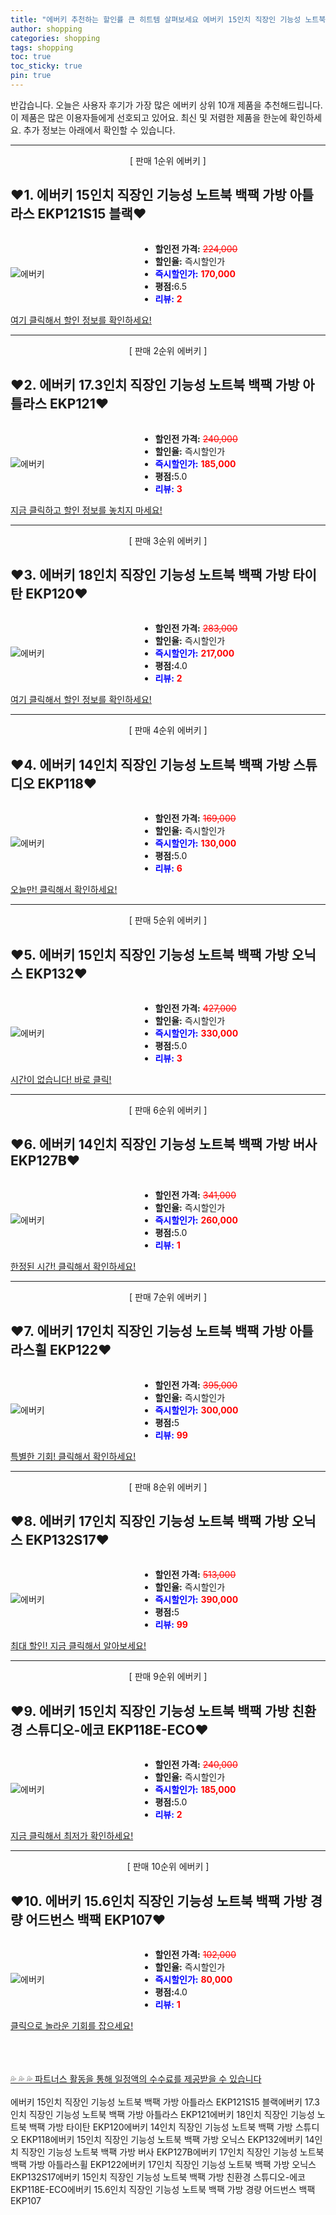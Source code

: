 ```yaml
---
title: "에버키 추천하는 할인률 큰 히트템 살펴보세요 에버키 15인치 직장인 기능성 노트북"
author: shopping
categories: shopping
tags: shopping
toc: true
toc_sticky: true
pin: true
---
```

반갑습니다. 오늘은 사용자 후기가 가장 많은 에버키 상위 10개 제품을 추천해드립니다. 이 제품은 많은 이용자들에게 선호되고 있어요. 최신 및 저렴한 제품을 한눈에 확인하세요. 추가 정보는 아래에서 확인할 수 있습니다.

---
<p class="toplist" style="margin: 0 auto; display: block; width: fit-content;">[ 판매 1순위 에버키 ]</p>

<h2><strong>❤️1. 에버키 15인치 직장인 기능성 노트북 백팩 가방 아틀라스 EKP121S15 블랙❤️</strong></h2>

<div style="display: flex; align-items: center;">
    <div style="flex: 0.4;">
        <img src="https://thumbnail6.coupangcdn.com/thumbnails/remote/230x230ex/image/vendor_inventory/2000/1b2c1d3d7117b2e5f49c06848137432c8c1d29ad0d0a9e54963a85fa8dfb.jpg" alt="에버키" style="max-width: 100%;">
    </div>
    <div style="flex: 0.6; margin-left: 10px;">
        <ul>
            <li><strong>할인전 가격:</strong> <del style="color: red;">224,000</del></li>
            <li><strong>할인율:</strong> 즉시할인가</li>
            <li><span style='color:blue'><strong>즉시할인가:</strong></span> <span style='color:red'><strong>170,000</strong></span></li>
            <li><strong>평점:</strong>6.5</li>
            <li><span style='color:blue'><strong>리뷰:</strong></span> <span style='color:red'><strong>2</strong></span></li>
        </ul>
    </div>
</div>
<div class="center">
    <a href="https://William4Davisa.github.io?lptag=AF9450613&subid=githubio&pageKey=6292885493&traceid=V0-153&itemId=12972892216&vendorItemId=88279349631" class="myButton">
        여기 클릭해서 할인 정보를 확인하세요!
    </a>
</div>


---
<p class="toplist" style="margin: 0 auto; display: block; width: fit-content;">[ 판매 2순위 에버키 ]</p>

<h2><strong>❤️2. 에버키 17.3인치 직장인 기능성 노트북 백팩 가방 아틀라스 EKP121❤️</strong></h2>

<div style="display: flex; align-items: center;">
    <div style="flex: 0.4;">
        <img src="https://thumbnail10.coupangcdn.com/thumbnails/remote/230x230ex/image/vendor_inventory/c787/b843a534fbf8d5a3a16bd6a2dc4f2cc88660f88b616cae666f7d8e53f3f1.jpg" alt="에버키" style="max-width: 100%;">
    </div>
    <div style="flex: 0.6; margin-left: 10px;">
        <ul>
            <li><strong>할인전 가격:</strong> <del style="color: red;">240,000</del></li>
            <li><strong>할인율:</strong> 즉시할인가</li>
            <li><span style='color:blue'><strong>즉시할인가:</strong></span> <span style='color:red'><strong>185,000</strong></span></li>
            <li><strong>평점:</strong>5.0</li>
            <li><span style='color:blue'><strong>리뷰:</strong></span> <span style='color:red'><strong>3</strong></span></li>
        </ul>
    </div>
</div>
<div class="center">
    <a href="https://William4Davisa.github.io?lptag=AF9450613&subid=githubio&pageKey=1349004043&traceid=V0-153&itemId=2376895767&vendorItemId=87369608215" class="myButton">
        지금 클릭하고 할인 정보를 놓치지 마세요!
    </a>
</div>


---
<p class="toplist" style="margin: 0 auto; display: block; width: fit-content;">[ 판매 3순위 에버키 ]</p>

<h2><strong>❤️3. 에버키 18인치 직장인 기능성 노트북 백팩 가방 타이탄 EKP120❤️</strong></h2>

<div style="display: flex; align-items: center;">
    <div style="flex: 0.4;">
        <img src="https://thumbnail9.coupangcdn.com/thumbnails/remote/230x230ex/image/vendor_inventory/fc4c/24fd429e3e52b2e4b16b30741dd1d07d81543ec68c08747c1872e6949d0a.jpg" alt="에버키" style="max-width: 100%;">
    </div>
    <div style="flex: 0.6; margin-left: 10px;">
        <ul>
            <li><strong>할인전 가격:</strong> <del style="color: red;">283,000</del></li>
            <li><strong>할인율:</strong> 즉시할인가</li>
            <li><span style='color:blue'><strong>즉시할인가:</strong></span> <span style='color:red'><strong>217,000</strong></span></li>
            <li><strong>평점:</strong>4.0</li>
            <li><span style='color:blue'><strong>리뷰:</strong></span> <span style='color:red'><strong>2</strong></span></li>
        </ul>
    </div>
</div>
<div class="center">
    <a href="https://William4Davisa.github.io?lptag=AF9450613&subid=githubio&pageKey=7816749742&traceid=V0-153&itemId=21218043464&vendorItemId=88396709152" class="myButton">
        여기 클릭해서 할인 정보를 확인하세요!
    </a>
</div>


---
<p class="toplist" style="margin: 0 auto; display: block; width: fit-content;">[ 판매 4순위 에버키 ]</p>

<h2><strong>❤️4. 에버키 14인치 직장인 기능성 노트북 백팩 가방 스튜디오 EKP118❤️</strong></h2>

<div style="display: flex; align-items: center;">
    <div style="flex: 0.4;">
        <img src="https://thumbnail8.coupangcdn.com/thumbnails/remote/230x230ex/image/vendor_inventory/c0d1/bab86da9baddb93870f815a57c3911cebd7d9603030f2fe3e312fbddc7d1.jpg" alt="에버키" style="max-width: 100%;">
    </div>
    <div style="flex: 0.6; margin-left: 10px;">
        <ul>
            <li><strong>할인전 가격:</strong> <del style="color: red;">169,000</del></li>
            <li><strong>할인율:</strong> 즉시할인가</li>
            <li><span style='color:blue'><strong>즉시할인가:</strong></span> <span style='color:red'><strong>130,000</strong></span></li>
            <li><strong>평점:</strong>5.0</li>
            <li><span style='color:blue'><strong>리뷰:</strong></span> <span style='color:red'><strong>6</strong></span></li>
        </ul>
    </div>
</div>
<div class="center">
    <a href="https://William4Davisa.github.io?lptag=AF9450613&subid=githubio&pageKey=1658431679&traceid=V0-153&itemId=2825449315&vendorItemId=87370001728" class="myButton">
        오늘만! 클릭해서 확인하세요!
    </a>
</div>


---
<p class="toplist" style="margin: 0 auto; display: block; width: fit-content;">[ 판매 5순위 에버키 ]</p>

<h2><strong>❤️5. 에버키 15인치 직장인 기능성 노트북 백팩 가방 오닉스 EKP132❤️</strong></h2>

<div style="display: flex; align-items: center;">
    <div style="flex: 0.4;">
        <img src="https://thumbnail6.coupangcdn.com/thumbnails/remote/230x230ex/image/vendor_inventory/438e/2c40985bb974e9640ec3f038d33a622c0ba2cc73a1c74ba833d8c29cf7d4.jpg" alt="에버키" style="max-width: 100%;">
    </div>
    <div style="flex: 0.6; margin-left: 10px;">
        <ul>
            <li><strong>할인전 가격:</strong> <del style="color: red;">427,000</del></li>
            <li><strong>할인율:</strong> 즉시할인가</li>
            <li><span style='color:blue'><strong>즉시할인가:</strong></span> <span style='color:red'><strong>330,000</strong></span></li>
            <li><strong>평점:</strong>5.0</li>
            <li><span style='color:blue'><strong>리뷰:</strong></span> <span style='color:red'><strong>3</strong></span></li>
        </ul>
    </div>
</div>
<div class="center">
    <a href="https://William4Davisa.github.io?lptag=AF9450613&subid=githubio&pageKey=1392024654&traceid=V0-153&itemId=2427436155&vendorItemId=88396705912" class="myButton">
        시간이 없습니다! 바로 클릭!
    </a>
</div>


---
<p class="toplist" style="margin: 0 auto; display: block; width: fit-content;">[ 판매 6순위 에버키 ]</p>

<h2><strong>❤️6. 에버키 14인치 직장인 기능성 노트북 백팩 가방 버사 EKP127B❤️</strong></h2>

<div style="display: flex; align-items: center;">
    <div style="flex: 0.4;">
        <img src="https://thumbnail9.coupangcdn.com/thumbnails/remote/230x230ex/image/vendor_inventory/aae2/b4d29976dc44da649b731f15f6f9eb6b626cc30c949a61ce5dc9c4cac719.jpg" alt="에버키" style="max-width: 100%;">
    </div>
    <div style="flex: 0.6; margin-left: 10px;">
        <ul>
            <li><strong>할인전 가격:</strong> <del style="color: red;">341,000</del></li>
            <li><strong>할인율:</strong> 즉시할인가</li>
            <li><span style='color:blue'><strong>즉시할인가:</strong></span> <span style='color:red'><strong>260,000</strong></span></li>
            <li><strong>평점:</strong>5.0</li>
            <li><span style='color:blue'><strong>리뷰:</strong></span> <span style='color:red'><strong>1</strong></span></li>
        </ul>
    </div>
</div>
<div class="center">
    <a href="https://William4Davisa.github.io?lptag=AF9450613&subid=githubio&pageKey=5361832023&traceid=V0-153&itemId=7912002089&vendorItemId=88279348144" class="myButton">
        한정된 시간! 클릭해서 확인하세요!
    </a>
</div>


---
<p class="toplist" style="margin: 0 auto; display: block; width: fit-content;">[ 판매 7순위 에버키 ]</p>

<h2><strong>❤️7. 에버키 17인치 직장인 기능성 노트북 백팩 가방 아틀라스휠 EKP122❤️</strong></h2>

<div style="display: flex; align-items: center;">
    <div style="flex: 0.4;">
        <img src="https://thumbnail8.coupangcdn.com/thumbnails/remote/230x230ex/image/vendor_inventory/37c7/6c56de468440010c7a696637d7518f273af7991f23e1d9fb59a8e7efd4b5.jpg" alt="에버키" style="max-width: 100%;">
    </div>
    <div style="flex: 0.6; margin-left: 10px;">
        <ul>
            <li><strong>할인전 가격:</strong> <del style="color: red;">395,000</del></li>
            <li><strong>할인율:</strong> 즉시할인가</li>
            <li><span style='color:blue'><strong>즉시할인가:</strong></span> <span style='color:red'><strong>300,000</strong></span></li>
            <li><strong>평점:</strong>5</li>
            <li><span style='color:blue'><strong>리뷰:</strong></span> <span style='color:red'><strong>99</strong></span></li>
        </ul>
    </div>
</div>
<div class="center">
    <a href="https://William4Davisa.github.io?lptag=AF9450613&subid=githubio&pageKey=7672085216&traceid=V0-153&itemId=20469258089&vendorItemId=88396714317" class="myButton">
        특별한 기회! 클릭해서 확인하세요!
    </a>
</div>


---
<p class="toplist" style="margin: 0 auto; display: block; width: fit-content;">[ 판매 8순위 에버키 ]</p>

<h2><strong>❤️8. 에버키 17인치 직장인 기능성 노트북 백팩 가방 오닉스 EKP132S17❤️</strong></h2>

<div style="display: flex; align-items: center;">
    <div style="flex: 0.4;">
        <img src="https://thumbnail9.coupangcdn.com/thumbnails/remote/230x230ex/image/vendor_inventory/4230/bcba4545e2c7336bc2a59d4a8493c8972c1b31978434f89f92ae3dd9547a.jpg" alt="에버키" style="max-width: 100%;">
    </div>
    <div style="flex: 0.6; margin-left: 10px;">
        <ul>
            <li><strong>할인전 가격:</strong> <del style="color: red;">513,000</del></li>
            <li><strong>할인율:</strong> 즉시할인가</li>
            <li><span style='color:blue'><strong>즉시할인가:</strong></span> <span style='color:red'><strong>390,000</strong></span></li>
            <li><strong>평점:</strong>5</li>
            <li><span style='color:blue'><strong>리뷰:</strong></span> <span style='color:red'><strong>99</strong></span></li>
        </ul>
    </div>
</div>
<div class="center">
    <a href="https://William4Davisa.github.io?lptag=AF9450613&subid=githubio&pageKey=6058352901&traceid=V0-153&itemId=11129719292&vendorItemId=88396758115" class="myButton">
        최대 할인! 지금 클릭해서 알아보세요!
    </a>
</div>


---
<p class="toplist" style="margin: 0 auto; display: block; width: fit-content;">[ 판매 9순위 에버키 ]</p>

<h2><strong>❤️9. 에버키 15인치 직장인 기능성 노트북 백팩 가방 친환경 스튜디오-에코 EKP118E-ECO❤️</strong></h2>

<div style="display: flex; align-items: center;">
    <div style="flex: 0.4;">
        <img src="https://thumbnail9.coupangcdn.com/thumbnails/remote/230x230ex/image/vendor_inventory/3e4f/14fb5b1e44b97ee8116c9ef79d19d4380851157aa50be850bccf1ef2cedd.jpg" alt="에버키" style="max-width: 100%;">
    </div>
    <div style="flex: 0.6; margin-left: 10px;">
        <ul>
            <li><strong>할인전 가격:</strong> <del style="color: red;">240,000</del></li>
            <li><strong>할인율:</strong> 즉시할인가</li>
            <li><span style='color:blue'><strong>즉시할인가:</strong></span> <span style='color:red'><strong>185,000</strong></span></li>
            <li><strong>평점:</strong>5.0</li>
            <li><span style='color:blue'><strong>리뷰:</strong></span> <span style='color:red'><strong>2</strong></span></li>
        </ul>
    </div>
</div>
<div class="center">
    <a href="https://William4Davisa.github.io?lptag=AF9450613&subid=githubio&pageKey=7506067767&traceid=V0-153&itemId=19657828853&vendorItemId=87549954573" class="myButton">
        지금 클릭해서 최저가 확인하세요!
    </a>
</div>


---
<p class="toplist" style="margin: 0 auto; display: block; width: fit-content;">[ 판매 10순위 에버키 ]</p>

<h2><strong>❤️10. 에버키 15.6인치 직장인 기능성 노트북 백팩 가방 경량 어드번스 백팩 EKP107❤️</strong></h2>

<div style="display: flex; align-items: center;">
    <div style="flex: 0.4;">
        <img src="https://thumbnail7.coupangcdn.com/thumbnails/remote/230x230ex/image/vendor_inventory/04ee/3bf9fcebd3f5bb213a701b882f76235a02b6218b8119f0a23c292ade8e5d.jpg" alt="에버키" style="max-width: 100%;">
    </div>
    <div style="flex: 0.6; margin-left: 10px;">
        <ul>
            <li><strong>할인전 가격:</strong> <del style="color: red;">102,000</del></li>
            <li><strong>할인율:</strong> 즉시할인가</li>
            <li><span style='color:blue'><strong>즉시할인가:</strong></span> <span style='color:red'><strong>80,000</strong></span></li>
            <li><strong>평점:</strong>4.0</li>
            <li><span style='color:blue'><strong>리뷰:</strong></span> <span style='color:red'><strong>1</strong></span></li>
        </ul>
    </div>
</div>
<div class="center">
    <a href="https://William4Davisa.github.io?lptag=AF9450613&subid=githubio&pageKey=7590206382&traceid=V0-153&itemId=20055385975&vendorItemId=87151498348" class="myButton">
        클릭으로 놀라운 기회를 잡으세요!
    </a>
</div>

<br><br><br>[💦 💦 💦 파트너스 활동을 통해 일정액의 수수료를 제공받을 수 있습니다](https://link.coupang.com/a/bcpT2c)<br><br>에버키 15인치 직장인 기능성 노트북 백팩 가방 아틀라스 EKP121S15 블랙에버키 17.3인치 직장인 기능성 노트북 백팩 가방 아틀라스 EKP121에버키 18인치 직장인 기능성 노트북 백팩 가방 타이탄 EKP120에버키 14인치 직장인 기능성 노트북 백팩 가방 스튜디오 EKP118에버키 15인치 직장인 기능성 노트북 백팩 가방 오닉스 EKP132에버키 14인치 직장인 기능성 노트북 백팩 가방 버사 EKP127B에버키 17인치 직장인 기능성 노트북 백팩 가방 아틀라스휠 EKP122에버키 17인치 직장인 기능성 노트북 백팩 가방 오닉스 EKP132S17에버키 15인치 직장인 기능성 노트북 백팩 가방 친환경 스튜디오-에코 EKP118E-ECO에버키 15.6인치 직장인 기능성 노트북 백팩 가방 경량 어드번스 백팩 EKP107